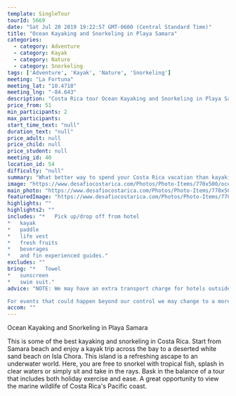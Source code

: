 ```yaml
---
template: SingleTour
tourId: 5669
date: "Sat Jul 20 2019 19:22:57 GMT-0600 (Central Standard Time)"
title: "Ocean Kayaking and Snorkeling in Playa Samara"
categories: 
  - category: Adventure
  - category: Kayak
  - category: Nature
  - category: Snorkeling
tags: ['Adventure', 'Kayak', 'Nature', 'Snorkeling']
meeting: "La Fortuna"
meeting_lat: "10.4718"
meeting_lng: "-84.643"
description: "Costa Rica tour Ocean Kayaking and Snorkeling in Playa Samara, id 5669"
price_from: 51
min_participants: 2
max_participants: 
start_time_text: "null"
duration_text: "null"
price_adult: null
price_child: null
price_student: null
meeting_id: 40
location_id: 54
difficulty: "null"
summary: "What better way to spend your Costa Rica vacation than kayaking to a tropical island and go snorkeling? A great opportunity to the the marine wildlife of Costa Rica's Pacific coast. Enjoy this beautiful tour both above and below the water. A wonderful way to experience the beauty of Playa Samara!"
image: "https://www.desafiocostarica.com/Photos/Photo-Items/770x500/ocean-kayak-and-snorkeling-1.jpg"
main_photo: "https://www.desafiocostarica.com/Photos/Photo-Items/770x500/ocean-kayak-and-snorkeling-1.jpg"
featuredImage: "https://www.desafiocostarica.com/Photos/Photo-Items/770x500/ocean-kayak-and-snorkeling-1.jpg"
highlights: ""
highlights2: ""
includes: "*   Pick up/drop off from hotel
*   kayak
*   paddle
*   life vest
*   fresh fruits
*   beverages
*   and fin experienced guides."
excludes: ""
bring: "*   Towel
*   sunscreen
*   swim suit."
advice: "NOTE: We may have an extra transport charge for hotels outside of our normal pick-up zone (1-8pax) – please inquire to confirm hotel pick-up time and pricing. For Nosara or Punta Islita Beaches: extra charge $30 per person. Some of our tours have Min. 2 or 4 pax – please call us to see if we can make an exception

For events that could happen beyond our control we may change to a more-suitable tour with an equal or similar adventure-appeal or offer other tour options so you don't miss out on a fun day in Costa Rica. We reserve the right to cancel a trip due to unfavorable conditions & will only run a tour according to our policies. Full refund is given if (on rare occasion) no tour is run."
accom: ""
---
```

Ocean Kayaking and Snorkeling in Playa Samara

This is some of the best kayaking and snorkeling in Costa Rica. Start from Samara beach and enjoy a kayak trip across the bay to a deserted white sand beach on Isla Chora. This island is a refreshing ascape to an underwater world. Here, you are free to snorkel with tropical fish, splash in clear waters or simply sit and take in the rays. Bask in the balance of a tour that includes both holiday exercise and ease. A great opportunity to view the marine wildlife of Costa Rica's Pacific coast.
